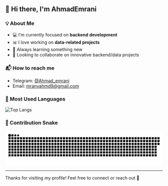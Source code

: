 ## 👋 Hi there, I'm AhmadEmrani

### 💡 About Me

* 💻 I’m currently focused on **backend development**
* 📊 I love working on **data-related projects**
* 🧠 Always learning something new 
* 🤝 Looking to collaborate on innovative backend/data projects

### 📬 How to reach me

* Telegram: [@Ahmad_emrani](https://t.me/Ahmad_emrani)
* Email: mranyahmd9@gmail.com

### 🚀 Most Used Languages

![Top Langs](https://github-readme-stats.vercel.app/api/top-langs/?username=AhmadEmrani&layout=compact&theme=tokyonight)

### 🐍 Contribution Snake

![snake gif](https://github.com/AhmadEmrani/AhmadEmrani/blob/output/github-contribution-grid-snake.svg)

---

Thanks for visiting my profile! Feel free to connect or reach out 🚀
